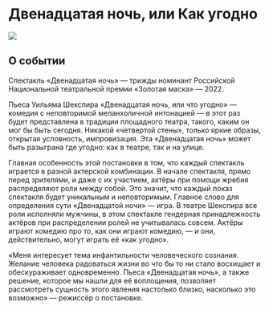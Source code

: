 # Двенадцатая ночь, или Как угодно
![](https://avatars.mds.yandex.net/get-afishanew/31447/25dc1ee6d5ac968c7305f50314d99ebb/960x690_noncrop)

## О событии
Спектакль «Двенадцатая ночь» — трижды номинант Российской Национальной театральной премии «Золотая маска» — 2022.

Пьеса Уильяма Шекспира «Двенадцатая ночь, или что угодно» — комедия с неповторимой меланхоличной интонацией — в этот раз будет представлена в традиции площадного театра, такого, каким он мог бы быть сегодня. Никакой «четвертой стены», только яркие образы, открытая условность, импровизация. Эта «Двенадцатая ночь» может быть разыграна где угодно: как в театре, так и на улице.

Главная особенность этой постановки в том, что каждый спектакль играется в разной актерской комбинации. В начале спектакля, прямо перед зрителями, и даже с их участием, актёры при помощи жребия распределяют роли между собой. Это значит, что каждый показ спектакля будет уникальным и неповторимым. Главное слово для определения сути «Двенадцатой ночи» — игра. В театре Шекспира все роли исполняли мужчины, в этом спектакле гендерная принадлежность актёров при распределении ролей не учитывалась совсем. Актёры играют комедию про то, как они играют комедию, — и они, действительно, могут играть её «как угодно».

«Меня интересует тема инфантильности человеческого сознания. Желание человека радоваться жизни во что бы то ни стало восхищает и обескураживает одновременно. Пьеса «Двенадцатая ночь», а также решение, которое мы нашли для её воплощения, позволяет рассмотреть сущность этого явления настолько близко, насколько это возможно» — режиссёр о постановке.
